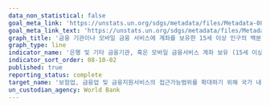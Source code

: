 ```yaml
---
data_non_statistical: false
goal_meta_link: 'https://unstats.un.org/sdgs/metadata/files/Metadata-08-10-02.pdf'
goal_meta_link_text: 'https://unstats.un.org/sdgs/metadata/files/Metadata-08-10-02.pdf'
graph_title: '금융 기관이나 모바일 금융 서비스에 계좌를 보유한 15세 이상 인구의 백분율'
graph_type: line
indicator_name: '은행 및 기타 금융기관, 혹은 모바일 금융서비스 계좌 보유 (15세 이상) 성인인구 비율'
indicator_sort_order: 08-10-02
published: true
reporting_status: complete
target_name: '보험업, 금융업 및 금융지원서비스의 접근가능범위를 확대하기 위해 국가 내 금융 기관의 역량 강화'
un_custodian_agency: World Bank
---
```


